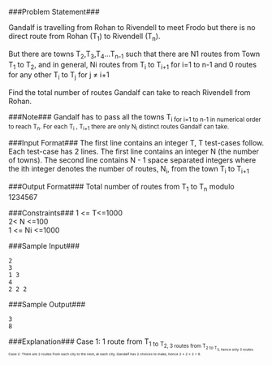 

###Problem Statement###

Gandalf is travelling from Rohan to Rivendell to meet Frodo but there is no direct route from Rohan (T<sub>1</sub>) to Rivendell (T<sub>n</sub>).

But there are towns T<sub>2</sub>,T<sub>3</sub>,T<sub>4</sub>...T<sub>n-1</sub> such that there are N1 routes from Town T<sub>1</sub> to T<sub>2</sub>, and in general, Ni routes from T<sub>i</sub> to T<sub>i+1</sub> for i=1 to n-1 and 0 routes for any other T<sub>i</sub> to T<sub>j</sub> for j ≠ i+1

Find the total number of routes Gandalf can take to reach Rivendell from Rohan.

###Note###
Gandalf has to pass all the towns T<sub>i for i=1 to n-1 in numerical order to reach T<sub>n</sub>.
For each T<sub>i</sub> , T<sub>i+1</sub> there are only N<sub>i</sub> distinct routes Gandalf can take.

###Input Format###
The first line contains an integer T, T test-cases follow.
Each test-case has 2 lines. The first line contains an integer N (the number of towns).
The second line contains N - 1 space separated integers where the ith integer denotes the number of routes, N<sub>i</sub>, from the town T<sub>i</sub> to T<sub>i+1</sub>

###Output Format###
Total number of routes from T<sub>1</sub> to T<sub>n</sub> modulo 1234567


###Constraints###
1 <= T<=1000  
2< N <=100  
1 <= Ni <=1000  

###Sample Input###
```
2
3
1 3
4
2 2 2
```
###Sample Output###
```
3
8
```
###Explanation###
Case 1: 1 route from T<sub>1 to T<sub>2, 3 routes from T<sub>2 to T<sub>3, hence only 3 routes.  
Case 2: There are 2 routes from each city to the next, at each city, Gandalf has 2 choices to make, hence 2 * 2 * 2 = 8.  

